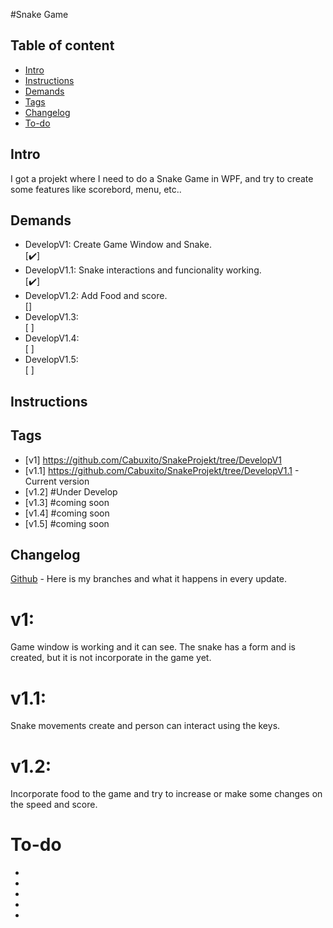 #Snake Game

## Table of content

* [Intro](#Intro)
* [Instructions](#Instructions)
* [Demands](#Demands)
* [Tags](#Tags)
* [Changelog](#Changelog)
* [To-do](#To-do)
## Intro
I got a projekt where I need to do a Snake Game in WPF, and try to create some features like scorebord, menu, etc..

## Demands 

<ul>
  <li> DevelopV1: Create Game Window and Snake.</li> [✔️]
  <li> DevelopV1.1: Snake interactions and funcionality working.</li> [✔️]
  <li> DevelopV1.2: Add Food and score.</li> []
  <li> DevelopV1.3: </li> [ ]
  <li> DevelopV1.4: </li> [ ]
  <li> DevelopV1.5: </li> [ ]
</ul>

## Instructions


## Tags

* [v1] https://github.com/Cabuxito/SnakeProjekt/tree/DevelopV1
* [v1.1] https://github.com/Cabuxito/SnakeProjekt/tree/DevelopV1.1 - Current version
* [v1.2] #Under Develop
* [v1.3] #coming soon
* [v1.4] #coming soon
* [v1.5] #coming soon

## Changelog

[Github](https://github.com/Cabuxito/Rent-A-Car/branches) - Here is my branches and what it happens in every update.

# v1:
Game window is working and it can see.
The snake has a form and is created, but it is not incorporate in the game yet.
# v1.1:
Snake movements create and person can interact using the keys.
# v1.2: 
Incorporate food to the game and try to increase or make some changes on the speed and score.



# To-do
* 
* 
* 
* 
* 

